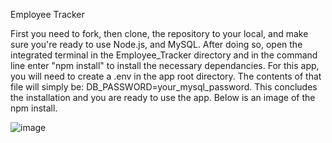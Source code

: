 Employee Tracker<br>

First you need to fork, then clone, the repository to your local, and make sure you're ready to use Node.js, and MySQL. After doing so, open the integrated terminal in the Employee_Tracker directory and in the command line enter "npm install" to install the necessary dependancies. For this app, you will need to create a .env in the app root directory. The contents of that file will simply be: DB_PASSWORD=your_mysql_password. This concludes the installation and you are ready to use the app. Below is an image of the npm install.

![image](https://user-images.githubusercontent.com/50894080/142649891-0b2d3127-56da-43cf-9fe3-9da6b059d5fb.png)

